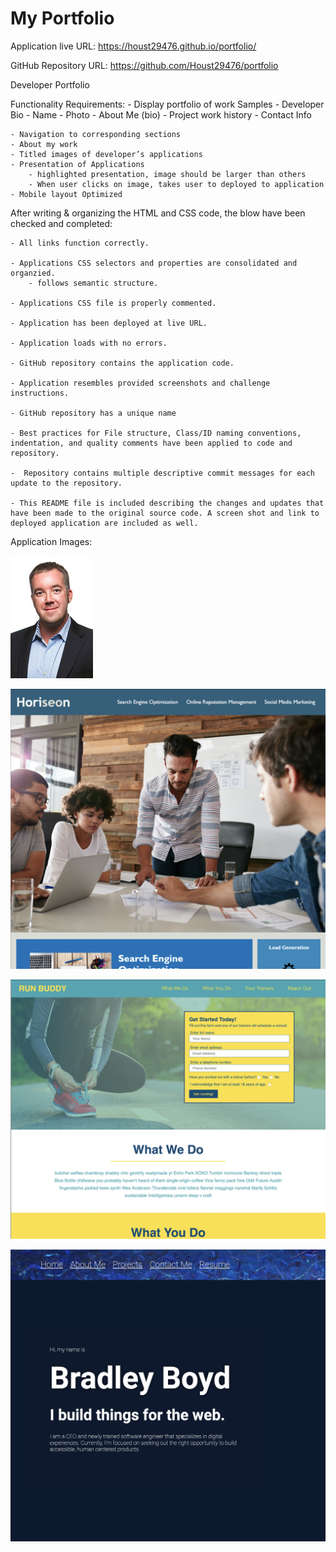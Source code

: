 # My Portfolio

Application live URL: https://houst29476.github.io/portfolio/

GitHub Repository URL: https://github.com/Houst29476/portfolio

Developer Portfolio

Functionality Requirements:
    - Display portfolio of work Samples
    - Developer Bio
        - Name
        - Photo
        - About Me (bio)
        - Project work history
        - Contact Info

    - Navigation to corresponding sections
    - About my work
    - Titled images of developer’s applications
    - Presentation of Applications
        - highlighted presentation, image should be larger than others
        - When user clicks on image, takes user to deployed to application
    - Mobile layout Optimized 


After writing & organizing the HTML and CSS code, the blow have been checked and completed:

    - All links function correctly.

    - Applications CSS selectors and properties are consolidated and organzied.
        - follows semantic structure.
    
    - Applications CSS file is properly commented.

    - Application has been deployed at live URL.

    - Application loads with no errors.

    - GitHub repository contains the application code.

    - Application resembles provided screenshots and challenge instructions.

    - GitHub repository has a unique name

    - Best practices for File structure, Class/ID naming conventions, indentation, and quality comments have been applied to code and repository.

    -  Repository contains multiple descriptive commit messages for each update to the repository.

    - This README file is included describing the changes and updates that have been made to the original source code. A screen shot and link to deployed application are included as well.

Application Images:

![](assets/images/bradley_boyd.jpg)

![](assets/images/horiseon.jpg)

![](assets/images/run-buddy.jpg)

![](assets/images/portfolio.jpg)

